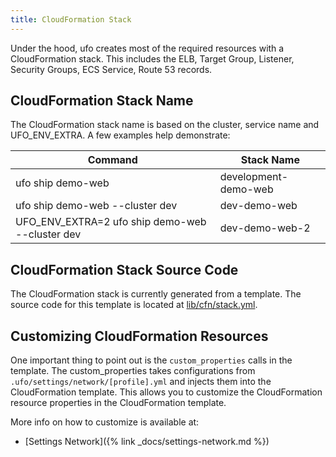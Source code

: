 ```yaml
---
title: CloudFormation Stack
---
```


Under the hood, ufo creates most of the required resources with a CloudFormation stack.  This includes the ELB, Target Group, Listener, Security Groups, ECS Service, Route 53 records.

## CloudFormation Stack Name

The CloudFormation stack name is based on the cluster, service name and UFO_ENV_EXTRA.  A few examples help demonstrate:

Command | Stack Name
--- | ---
ufo ship demo-web | development-demo-web
ufo ship demo-web --cluster dev | dev-demo-web
UFO_ENV_EXTRA=2 ufo ship demo-web --cluster dev | dev-demo-web-2

## CloudFormation Stack Source Code

The CloudFormation stack is currently generated from a template. The source code for this template is located at [lib/cfn/stack.yml](https://github.com/tongueroo/ufo/blob/master/lib/cfn/stack.yml).

## Customizing CloudFormation Resources

One important thing to point out is the `custom_properties` calls in the template. The custom_properties takes configurations from `.ufo/settings/network/[profile].yml` and injects them into the CloudFormation template.  This allows you to customize the CloudFormation resource properties in the CloudFormation template.

More info on how to customize is available at:

* [Settings Network]({% link _docs/settings-network.md %})
